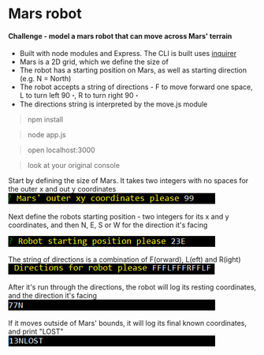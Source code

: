 Mars robot
=================

#### Challenge - model a mars robot that can move across Mars' terrain

* Built with node modules and Express. The CLI is built uses [inquirer](https://www.npmjs.com/package/inquirer) 
* Mars is a 2D grid, which we define the size of
* The robot has a starting position on Mars, as well as starting direction (e.g. N = North)
* The robot accepts a string of directions - F to move forward one space, L to turn left 90 &#x0970;, R to turn right 90 &#x0970;
* The directions string is interpreted by the move.js module

> npm install

> node app.js

> open localhost:3000

> look at your original console

Start by defining the size of Mars. It takes two integers with no spaces for the outer x and out y coordinates
![img1]

Next define the robots starting position - two integers for its x and y coordinates, and then N, E, S or W for the direction it's facing

![img2]

The string of directions is a combination of F(orward), L(eft) and R(ight)
![img3]

After it's run through the directions, the robot will log its resting coordinates, and the direction it's facing
![img4]

If it moves outside of Mars' bounds, it will log its final known coordinates, and print "LOST"
![img5]

[img1]: https://github.com/ckpantelides/mars-robot/blob/assets/images/mars1.png
[img2]: https://github.com/ckpantelides/mars-robot/blob/assets/images/mars2.png
[img3]: https://github.com/ckpantelides/mars-robot/blob/assets/images/mars3.png
[img4]: https://github.com/ckpantelides/mars-robot/blob/assets/images/mars4.png
[img5]: https://github.com/ckpantelides/mars-robot/blob/assets/images/mars5.png
